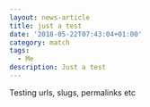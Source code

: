 ```yaml
---
layout: news-article
title: just a test
date: '2018-05-22T07:43:04+01:00'
category: match
tags:
  - Me
description: Just a test
---
```

Testing urls, slugs, permalinks etc
